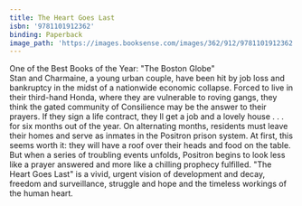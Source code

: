 ```yaml
---
title: The Heart Goes Last
isbn: '9781101912362'
binding: Paperback
image_path: 'https://images.booksense.com/images/362/912/9781101912362.jpg'
---
```



One of the Best Books of the Year: "The Boston Globe"&nbsp;
<br>Stan and Charmaine, a young urban couple, have been hit by job loss and bankruptcy in the midst of a nationwide economic collapse. Forced to live in their third-hand Honda, where they are vulnerable to roving gangs, they think the gated community of Consilience may be the answer to their prayers. If they sign a life contract, they ll get a job and a lovely house . . . for six months out of the year. On alternating months, residents must leave their homes and serve as inmates in the Positron prison system. At first, this seems worth it: they will have a roof over their heads and food on the table. But when a series of troubling events unfolds, Positron begins to look less like a prayer answered and more like a chilling prophecy fulfilled. "The Heart Goes Last" is a vivid, urgent vision of development and decay, freedom and surveillance, struggle and hope and the timeless workings of the human heart.